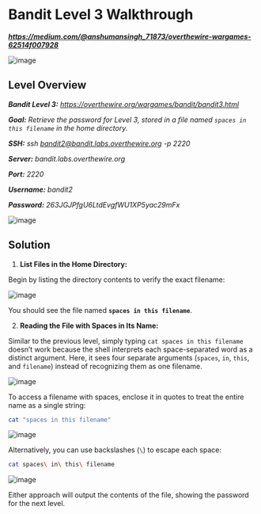# Bandit Level 3 Walkthrough
***https://medium.com/@anshumansingh_71873/overthewire-wargames-62514f007928***

![image](https://github.com/user-attachments/assets/575ebf7c-a21a-4245-807a-0a48211c7551)

## Level Overview
***Bandit Level 3:** https://overthewire.org/wargames/bandit/bandit3.html*

***Goal:** Retrieve the password for Level 3, stored in a file named `spaces in this filename` in the home directory.*

***SSH:** ssh bandit2@bandit.labs.overthewire.org -p 2220*

***Server:** bandit.labs.overthewire.org*

***Port:** 2220*

***Username:** bandit2*

***Password:** 263JGJPfgU6LtdEvgfWU1XP5yac29mFx*

![image](https://github.com/user-attachments/assets/b71d1811-4279-4e9a-a6a3-ca47dbfa7fd8)

## Solution
1. **List Files in the Home Directory:**
   
Begin by listing the directory contents to verify the exact filename:

![image](https://github.com/user-attachments/assets/d6a6533e-4525-419c-a916-a1f043a52095)

You should see the file named **`spaces in this filename`**.

2. **Reading the File with Spaces in Its Name:**
   
Similar to the previous level, simply typing `cat spaces in this filename` doesn’t work because the shell interprets each space-separated word as a distinct argument. Here, it sees four separate arguments (`spaces`, `in`, `this`, and `filename`) instead of recognizing them as one filename.

![image](https://github.com/user-attachments/assets/9713572a-acd9-48c6-95e1-de21eb8cb0c6)

To access a filename with spaces, enclose it in quotes to treat the entire name as a single string:

```bash
cat "spaces in this filename"
```
![image](https://github.com/user-attachments/assets/e54eb06d-877c-4fcf-aa41-5964da49159c)

Alternatively, you can use backslashes (`\`) to escape each space:

```bash
cat spaces\ in\ this\ filename
```
![image](https://github.com/user-attachments/assets/e4a59b7c-41d2-411b-a8cd-9c38f7a529fc)

Either approach will output the contents of the file, showing the password for the next level.


